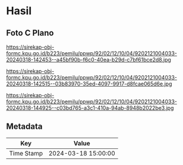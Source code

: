 # Hasil

## Foto C Plano

https://sirekap-obj-formc.kpu.go.id/b223/pemilu/ppwp/92/02/12/10/04/9202121004033-20240318-142453--a45bf90b-f6c0-40ea-b29d-c7bf61bce2d8.jpg

https://sirekap-obj-formc.kpu.go.id/b223/pemilu/ppwp/92/02/12/10/04/9202121004033-20240318-142515--03b83970-35ed-4097-9917-d8fcae065d6e.jpg

https://sirekap-obj-formc.kpu.go.id/b223/pemilu/ppwp/92/02/12/10/04/9202121004033-20240318-144925--c03bd765-a3c1-410a-94ab-8948b2022be3.jpg


## Metadata

| Key        | Value               |
| ---------- | ------------------- |
| Time Stamp | 2024-03-18 15:00:00 |



